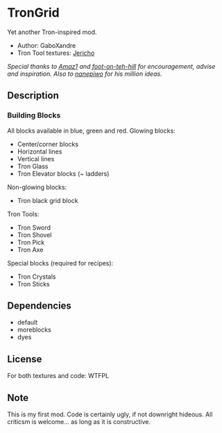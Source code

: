 # TronGrid

Yet another Tron-inspired mod.
* Author: GaboXandre
* Tron Tool textures: [Jericho](https://github.com/JerichoEdwards)

*Special thanks to [Amaz1](https://github.com/Amaz1) and [foot-on-teh-hill](https://github.com/foot-on-teh-hill) for encouragement, advise and inspiration. Also to [nanepiwo](https://github.com/nanepiwo) for his million ideas.*

## Description

### Building Blocks
All blocks available in blue, green and red.
Glowing blocks:
* Center/corner blocks
* Horizontal lines
* Vertical lines
* Tron Glass
* Tron Elevator blocks (~ ladders)

Non-glowing blocks:
* Tron black grid block

Tron Tools:
* Tron Sword
* Tron Shovel
* Tron Pick
* Tron Axe

Special blocks (required for recipes):
* Tron Crystals
* Tron Sticks

## Dependencies
* default
* moreblocks
* dyes

## License

For both textures and code: WTFPL

## Note
This is my first mod. Code is certainly ugly, if not downright hideous. 
All criticsm is welcome... as long as it is constructive.






